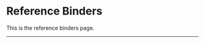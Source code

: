 # Reference Binders

This is the reference binders page.

<hr class="tight"><p class="timestamp" id="timestamp"></p>
<script type='text/javascript'>document.getElementById("timestamp").innerHTML = 'bob';</script>
